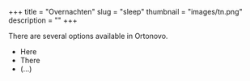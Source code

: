 +++
title = "Overnachten"
slug = "sleep"
thumbnail = "images/tn.png"
description = ""
+++

There are several options available in Ortonovo.

* Here
* There
* (...)